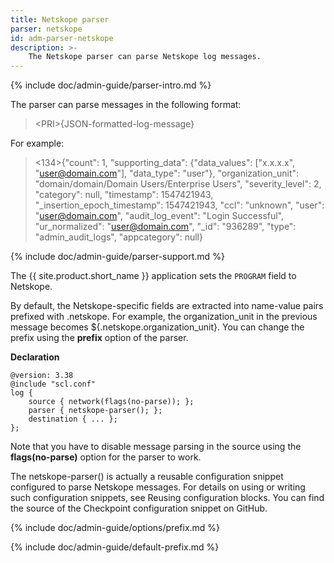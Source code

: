 ```yaml
---
title: Netskope parser
parser: netskope
id: adm-parser-netskope
description: >-
    The Netskope parser can parse Netskope log messages.
---
```


{% include doc/admin-guide/parser-intro.md %}

The parser can parse messages in the following format:

>\<PRI\>{JSON-formatted-log-message}

For example:

><134>{"count": 1, "supporting_data": {"data_values": ["x.x.x.x", "user@domain.com"], "data_type": "user"}, "organization_unit": "domain/domain/Domain Users/Enterprise Users", "severity_level": 2, "category": null, "timestamp": 1547421943, "_insertion_epoch_timestamp": 1547421943, "ccl": "unknown", "user": "user@domain.com", "audit_log_event": "Login Successful", "ur_normalized": "user@domain.com", "_id": "936289", "type": "admin_audit_logs", "appcategory": null}

{% include doc/admin-guide/parser-support.md %}

The {{ site.product.short_name }} application sets the `PROGRAM` field to Netskope.

By default, the Netskope-specific fields are extracted into name-value
pairs prefixed with .netskope. For example, the organization_unit in
the previous message becomes ${.netskope.organization_unit}. You can
change the prefix using the **prefix** option of the parser.

**Declaration**

```config
@version: 3.38
@include "scl.conf"
log {
    source { network(flags(no-parse)); };
    parser { netskope-parser(); };
    destination { ... };
};
```

Note that you have to disable message parsing in the source using the
**flags(no-parse)** option for the parser to work.

The netskope-parser() is actually a reusable configuration snippet
configured to parse Netskope messages. For details on using or writing
such configuration snippets, see Reusing configuration blocks.
You can find the source of the Checkpoint configuration snippet on GitHub.

{% include doc/admin-guide/options/prefix.md %}

{% include doc/admin-guide/default-prefix.md %}
